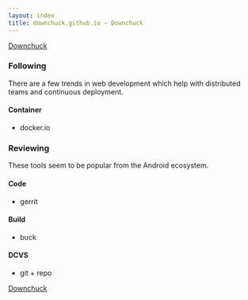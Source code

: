```yaml
---
layout: index
title: downchuck.github.io ~ Downchuck
---
```



<a href="https://github.com/Downchuck/">Downchuck</a>


### Following

There are a few trends in web development which help with distributed teams and continuous deployment.

#### Container 

* docker.io


### Reviewing

These tools seem to be popular from the Android ecosystem.

#### Code
* gerrit

#### Build
* buck

#### DCVS
* git + repo




[Downchuck](https://github.com/Downchuck/)
